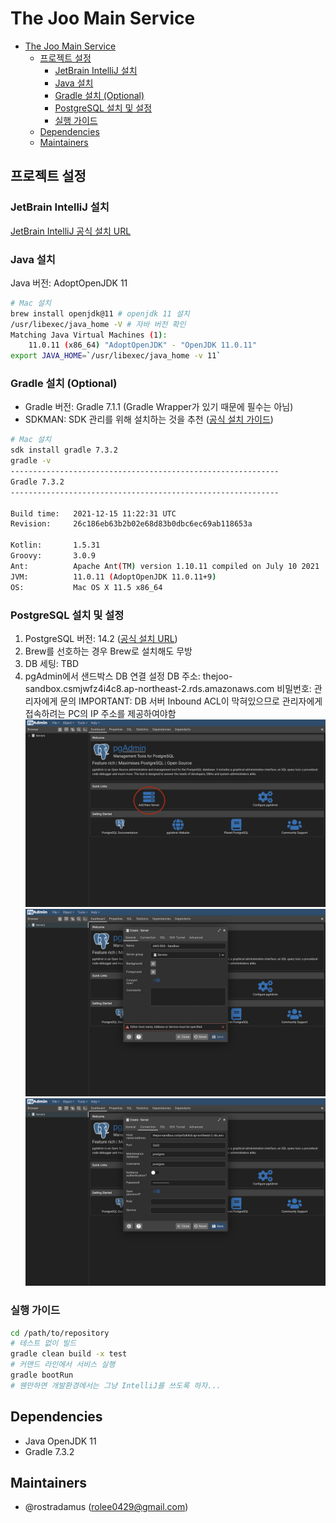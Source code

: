 # The Joo Main Service

- [The Joo Main Service](#the-joo-main-service)
  - [프로젝트 설정](#프로젝트-설정)
    - [JetBrain IntelliJ 설치](#jetbrain-intellij-설치)
    - [Java 설치](#java-설치)
    - [Gradle 설치 (Optional)](#gradle-설치-optional)
    - [PostgreSQL 설치 및 설정](#postgresql-설치-및-설정)
    - [실행 가이드](#실행-가이드)
  - [Dependencies](#dependencies)
  - [Maintainers](#maintainers)

## 프로젝트 설정

### JetBrain IntelliJ 설치

[JetBrain IntelliJ 공식 설치 URL](https://www.jetbrains.com/ko-kr/idea/download)

### Java 설치

Java 버전: AdoptOpenJDK 11

``` bash
# Mac 설치
brew install openjdk@11 # openjdk 11 설치
/usr/libexec/java_home -V # 자바 버전 확인
Matching Java Virtual Machines (1):
    11.0.11 (x86_64) "AdoptOpenJDK" - "OpenJDK 11.0.11"
export JAVA_HOME=`/usr/libexec/java_home -v 11`
```

### Gradle 설치 (Optional)

- Gradle 버전: Gradle 7.1.1 (Gradle Wrapper가 있기 때문에 필수는 아님)
- SDKMAN: SDK 관리를 위해 설치하는 것을 추천 ([공식 설치 가이드](https://sdkman.io/install))

``` bash
# Mac 설치
sdk install gradle 7.3.2
gradle -v
------------------------------------------------------------
Gradle 7.3.2
------------------------------------------------------------

Build time:   2021-12-15 11:22:31 UTC
Revision:     26c186eb63b2b02e68d83b0dbc6ec69ab118653a

Kotlin:       1.5.31
Groovy:       3.0.9
Ant:          Apache Ant(TM) version 1.10.11 compiled on July 10 2021
JVM:          11.0.11 (AdoptOpenJDK 11.0.11+9)
OS:           Mac OS X 11.5 x86_64
```

### PostgreSQL 설치 및 설정

1. PostgreSQL 버전: 14.2 ([공식 설치 URL](https://www.enterprisedb.com/downloads/postgres-postgresql-downloads))
2. Brew를 선호하는 경우 Brew로 설치해도 무방
3. DB 세팅: TBD
4. pgAdmin에서 샌드박스 DB 연결 설정
DB 주소: thejoo-sandbox.csmjwfz4i4c8.ap-northeast-2.rds.amazonaws.com
비밀번호: 관리자에게 문의
IMPORTANT: DB 서버 Inbound ACL이 막혀있으므로 관리자에게 접속하려는 PC의 IP 주소를 제공하여야함
<img src="doc/images/rds_1.png" width="500"> <img src="doc/images/rds_2.png" width="500"> <img src="doc/images/rds_3.png" width="500">

### 실행 가이드

``` bash
cd /path/to/repository
# 테스트 없이 빌드
gradle clean build -x test
# 커맨드 라인에서 서비스 실행
gradle bootRun
# 웬만하면 개발환경에서는 그냥 IntelliJ를 쓰도록 하자...
```

## Dependencies

- Java OpenJDK 11
- Gradle 7.3.2

## Maintainers

- @rostradamus (<rolee0429@gmail.com>)
